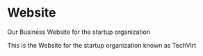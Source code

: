 # Website
Our Business Website for the startup organization

This is the Website for the startup organization known as TechVirt
